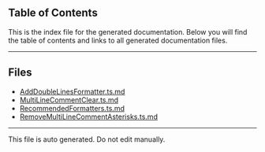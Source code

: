 ## Table of Contents

This is the index file for the generated documentation. Below you will find the table of contents and links to all generated documentation files.

---


## Files

- [AddDoubleLinesFormatter.ts.md](AddDoubleLinesFormatter.ts.md)
- [MultiLineCommentClear.ts.md](MultiLineCommentClear.ts.md)
- [RecommendedFormatters.ts.md](RecommendedFormatters.ts.md)
- [RemoveMultiLineCommentAsterisks.ts.md](RemoveMultiLineCommentAsterisks.ts.md)



---

This file is auto generated. Do not edit manually.